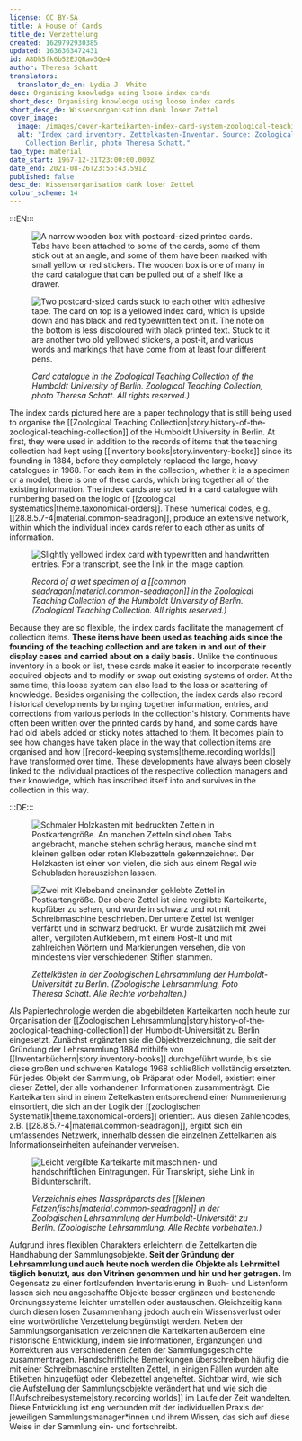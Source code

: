 ```yaml
---
license: CC BY-SA
title: A House of Cards
title_de: Verzettelung
created: 1629792930385
updated: 1636363472431
id: A8Dh5fk6b52EJQRaw3Qe4
author: Theresa Schatt
translators:
  translator_de_en: Lydia J. White
desc: Organising knowledge using loose index cards
short_desc: Organising knowledge using loose index cards
short_desc_de: Wissensorganisation dank loser Zettel
cover_image:
  image: /images/cover-karteikarten-index-card-system-zoological-teaching-collection-zoologische-lehrsammlung.png
  alt: "Index card inventory. Zettelkasten-Inventar. Source: Zoological Teaching
    Collection Berlin, photo Theresa Schatt."
tao_type: material
date_start: 1967-12-31T23:00:00.000Z
date_end: 2021-08-26T23:55:43.591Z
published: false
desc_de: Wissensorganisation dank loser Zettel
colour_scheme: 14
---
```


:::EN:::

<figure>
 
<div class="series">
 
![A narrow wooden box with postcard-sized printed cards. Tabs have been attached to some of the cards, some of them stick out at an angle, and some of them have been marked with small yellow or red stickers. The wooden box is one of many in the card catalogue that can be pulled out of a shelf like a drawer.](/images/guests/zettelkasten-zoologische-lehrsammlung-index-card-catalogue-zoological-teaching-collection-berlin.jpg)
 
![Two postcard-sized cards stuck to each other with adhesive tape. The card on top is a yellowed index card, which is upside down and has black and red typewritten text on it. The note on the bottom is less discoloured with black printed text. Stuck to it are another two old yellowed stickers, a post-it, and various words and markings that have come from at least four different pens.](/images/guests/old-and-new-index-cards-zoological-teaching-collection-alte-und-neue-karteikarte-zoologische-lehrsammlung-berlin.jpg)
 
</div>
 
<figcaption>
 
_Card catalogue in the Zoological Teaching Collection of the Humboldt University of Berlin. Zoological Teaching Collection, photo Theresa Schatt. All rights reserved.)_

</figcaption>
 
</figure>


The index cards pictured here are a paper technology that is still being used to organise the [[Zoological Teaching Collection|story.history-of-the-zoological-teaching-collection]] of the Humboldt University in Berlin. At first, they were used in addition to the records of items that the teaching collection had kept using [[inventory books|story.inventory-books]] since its founding in 1884, before they completely replaced the large, heavy catalogues in 1968. For each item in the collection, whether it is a specimen or a model, there is one of these cards, which bring together all of the existing information. The index cards are sorted in a card catalogue with numbering based on the logic of [[zoological systematics|theme.taxonomical-orders]]. These numerical codes, e.g., [[28.8.5.7-4|material.common-seadragon]], produce an extensive network, within which the individual index cards refer to each other as units of information.

<figure>

![Slightly yellowed index card with typewritten and handwritten entries. For a transcript, see the link in the image caption.](/images/common-seadragon-index-card-kleiner-fetzenfisch-karteikarte.jpg)

<figcaption>

_Record of a wet specimen of a [[common seadragon|material.common-seadragon]] in the Zoological Teaching Collection of the Humboldt University of Berlin. (Zoological Teaching Collection. All rights reserved.)_

</figcaption>

</figure>

Because they are so flexible, the index cards facilitate the management of collection items. **These items have been used as teaching aids since the founding of the teaching collection and are taken in and out of their display cases and carried about on a daily basis.** Unlike the continuous inventory in a book or list, these cards make it easier to incorporate recently acquired objects and to modify or swap out existing systems of order. At the same time, this loose system can also lead to the loss or scattering of knowledge. Besides organising the collection, the index cards also record historical developments by bringing together information, entries, and corrections from various periods in the collection's history. Comments have often been written over the printed cards by hand, and some cards have had old labels added or sticky notes attached to them. It becomes plain to see how changes have taken place in the way that collection items are organised and how [[record-keeping systems|theme.recording worlds]] have transformed over time. These developments have always been closely linked to the individual practices of the respective collection managers and their knowledge, which has inscribed itself into and survives in the collection in this way.


:::DE:::

<figure>
 
<div class="series">
 
![Schmaler Holzkasten mit bedruckten Zetteln in Postkartengröße. An manchen Zetteln sind oben Tabs angebracht, manche stehen schräg heraus, manche sind mit kleinen gelben oder roten Klebezetteln gekennzeichnet. Der Holzkasten ist einer von vielen, die sich aus einem Regal wie Schubladen herausziehen lassen.](/images/guests/zettelkasten-zoologische-lehrsammlung-index-card-catalogue-zoological-teaching-collection-berlin.jpg)
 
![Zwei mit Klebeband aneinander geklebte Zettel in Postkartengröße. Der obere Zettel ist eine vergilbte Karteikarte, kopfüber zu sehen, und wurde in schwarz und rot mit Schreibmaschine beschrieben. Der untere Zettel ist weniger verfärbt und in schwarz bedruckt. Er wurde zusätzlich mit zwei alten, vergilbten Aufklebern, mit einem Post-It und mit zahlreichen Wörtern und Markierungen versehen, die von mindestens vier verschiedenen Stiften stammen.](/images/guests/old-and-new-index-cards-zoological-teaching-collection-alte-und-neue-karteikarte-zoologische-lehrsammlung-berlin.jpg)
 
</div>
 
<figcaption>
 
_Zettelkästen in der Zoologischen Lehrsammlung der Humboldt-Universität zu Berlin. (Zoologische Lehrsammlung, Foto Theresa Schatt. Alle Rechte vorbehalten.)_

</figcaption>
 
</figure>


Als Papiertechnologie werden die abgebildeten Karteikarten noch heute zur Organisation der [[Zoologischen Lehrsammlung|story.history-of-the-zoological-teaching-collection]] der Humboldt-Universität zu Berlin eingesetzt. Zunächst ergänzten sie die Objektverzeichnung, die seit der Gründung der Lehrsammlung 1884 mithilfe von [[Inventarbüchern|story.inventory-books]] durchgeführt wurde, bis sie diese großen und schweren Kataloge 1968 schließlich vollständig ersetzten. Für jedes Objekt der Sammlung, ob Präparat oder Modell, existiert einer dieser Zettel, der alle vorhandenen Informationen zusammenträgt. Die Karteikarten sind in einem Zettelkasten entsprechend einer Nummerierung einsortiert, die sich an der Logik der [[zoologischen Systematik|theme.taxonomical-orders]] orientiert. Aus diesen Zahlencodes, z.B. [[28.8.5.7-4|material.common-seadragon]], ergibt sich ein umfassendes Netzwerk, innerhalb dessen die einzelnen Zettelkarten als Informationseinheiten aufeinander verweisen.

<figure>

![Leicht vergilbte Karteikarte mit maschinen- und handschriftlichen Eintragungen. Für Transkript, siehe Link in Bildunterschrift.](/images/common-seadragon-index-card-kleiner-fetzenfisch-karteikarte.jpg)

<figcaption>

_Verzeichnis eines Nasspräparats des [[kleinen Fetzenfischs|material.common-seadragon]] in der Zoologischen Lehrsammlung der Humboldt-Universität zu Berlin. (Zoologische Lehrsammlung. Alle Rechte vorbehalten.)_

</figcaption>

</figure>

Aufgrund ihres flexiblen Charakters erleichtern die Zettelkarten die Handhabung der Sammlungsobjekte. **Seit der Gründung der Lehrsammlung und auch heute noch werden die Objekte als Lehrmittel täglich benutzt, aus den Vitrinen genommen und hin und her getragen.** Im Gegensatz zu einer fortlaufenden Inventarisierung in Buch- und Listenform lassen sich neu angeschaffte Objekte besser ergänzen und bestehende Ordnungssysteme leichter umstellen oder austauschen. Gleichzeitig kann durch diesen losen Zusammenhang jedoch auch ein Wissensverlust oder eine wortwörtliche Verzettelung begünstigt werden. Neben der Sammlungsorganisation verzeichnen die Karteikarten außerdem eine historische Entwicklung, indem sie Informationen, Ergänzungen und Korrekturen aus verschiedenen Zeiten der Sammlungsgeschichte zusammentragen. Handschriftliche Bemerkungen überschreiben häufig die mit einer Schreibmaschine erstellten Zettel, in einigen Fällen wurden alte Etiketten hinzugefügt oder Klebezettel angeheftet. Sichtbar wird, wie sich die Aufstellung der Sammlungsobjekte verändert hat und wie sich die [[Aufschreibesysteme|story.recording worlds]] im Laufe der Zeit wandelten. Diese Entwicklung ist eng verbunden mit der individuellen Praxis der jeweiligen Sammlungsmanager\*innen und ihrem Wissen, das sich auf diese Weise in der Sammlung ein- und fortschreibt.

